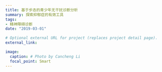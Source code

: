 ```yaml
---
title: 基于步态的青少年无干扰诊断分析
summary: 探索抑郁症的有效工具
tags:
- 精神障碍诊断
date: "2019-03-01"

# Optional external URL for project (replaces project detail page).
external_link: 

image:
  caption: # Photo by Cancheng Li
  focal_point: Smart
---
```

